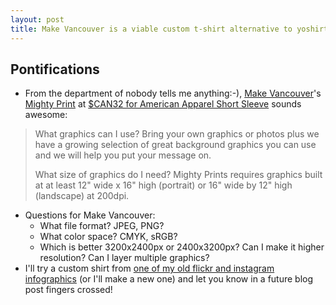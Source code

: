 ```yaml
---
layout: post
title: Make Vancouver is a viable custom t-shirt alternative to yoshirt?
---
```


## Pontifications

* From the department of nobody tells me anything:-), [Make Vancouver](https://www.makevancouver.com/)'s [Mighty Print](https://www.makevancouver.com/pages/mighty-prints-all-over-tshirt-printing-vancouver-bc) at [$CAN32 for American Apparel Short Sleeve](https://www.makevancouver.com/products/unisex-adult-contrast-american-apparel-mighty-print-t-shirt?variant=21226996229) sounds awesome:
> What graphics can I use? Bring your own graphics or
> photos plus we have a growing selection of great
>background graphics you can use and we will help you
>put your message on.
>
>What size of graphics do I need? Mighty Prints
>requires graphics built at at least 12" wide x 16"
> high (portrait) or 16" wide by 12" high (landscape)
>at 200dpi.

* Questions for Make Vancouver:
    * What file format? JPEG, PNG?
    * What color space? CMYK, sRGB?
    * Which is better 3200x2400px or 2400x3200px? Can I make it higher resolution? Can I layer multiple graphics?
* I'll try a custom shirt from [one of my old flickr and instagram infographics](https://www.flickr.com/search/?user_id=roland&tags=infoviz&sort=date-posted-desc) (or I'll make a new one) and let you know in a future blog post fingers crossed!